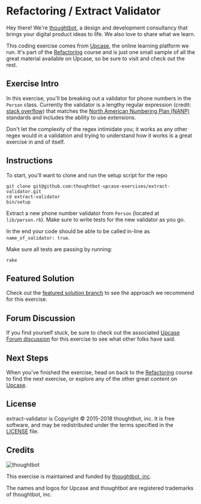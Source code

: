 # Refactoring / Extract Validator

Hey there! We're [thoughtbot](https://thoughtbot.com), a design and
development consultancy that brings your digital product ideas to life.
We also love to share what we learn.

This coding exercise comes from [Upcase](https://thoughtbot.com/upcase),
the online learning platform we run. It's part of the
[Refactoring](https://thoughtbot.com/upcase/refactoring) course and is just one small sample of all
the great material available on Upcase, so be sure to visit and check out the rest.

## Exercise Intro

In this exercise, you'll be breaking out a validator for phone numbers in the `Person` class. Currently the validator is a lengthy regular expression (credit: [stack overflow](http://stackoverflow.com/questions/123559/a-comprehensive-regex-for-phone-number-validation?lq=1)) that matches the [North American Numbering Plan (NANP)](http://en.wikipedia.org/wiki/North_American_Numbering_Plan) standards and includes the ability to use extensions.

Don't let the complexity of the regex intimidate you; it works as any other regex would in a validation and
trying to understand how it works is a great exercise in and of itself.

## Instructions

To start, you'll want to clone and run the setup script for the repo

    git clone git@github.com:thoughtbot-upcase-exercises/extract-validator.git
    cd extract-validator
    bin/setup

Extract a new phone number validator from `Person` (located at `lib/person.rb`). Make sure to write tests for the new validator as you go.

In the end your code should be able to be called in-line as `name_of_validator: true`.

Make sure all tests are passing by running:

    rake


## Featured Solution

Check out the [featured solution branch](https://github.com/thoughtbot-upcase-exercises/extract-validator/compare/featured-solution#toc) to
see the approach we recommend for this exercise.

## Forum Discussion

If you find yourself stuck, be sure to check out the associated
[Upcase Forum discussion](https://forum.upcase.com/t/refactoring-extract-validator/4644)
for this exercise to see what other folks have said.

## Next Steps

When you've finished the exercise, head on back to the
[Refactoring](https://thoughtbot.com/upcase/refactoring) course to find the next exercise,
or explore any of the other great content on
[Upcase](https://thoughtbot.com/upcase).

## License

extract-validator is Copyright © 2015-2018 thoughtbot, inc. It is free software,
and may be redistributed under the terms specified in the
[LICENSE](/LICENSE.md) file.

## Credits

![thoughtbot](https://presskit.thoughtbot.com/assets/images/logo.svg)

This exercise is maintained and funded by
[thoughtbot, inc](http://thoughtbot.com/community).

The names and logos for Upcase and thoughtbot are registered trademarks of
thoughtbot, inc.
